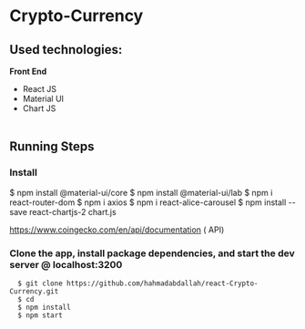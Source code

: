 # Crypto-Currency


## Used technologies:
 <b> Front End </b>
    <ul>
     <li> React JS</li>
     <li> Material UI</li>
     <li>Chart JS</li>   
    </ul>
  
## Running Steps
   ### Install
   $  npm install @material-ui/core
   $  npm install @material-ui/lab
     $  npm i react-router-dom
     $  npm i axios
     $  npm i react-alice-carousel
     $  npm install --save react-chartjs-2 chart.js

https://www.coingecko.com/en/api/documentation ( API)
  



  ### Clone the app, install package dependencies, and start the dev server @ localhost:3200
      $ git clone https://github.com/hahmadabdallah/react-Crypto-Currency.git
      $ cd 
      $ npm install
      $ npm start

      

